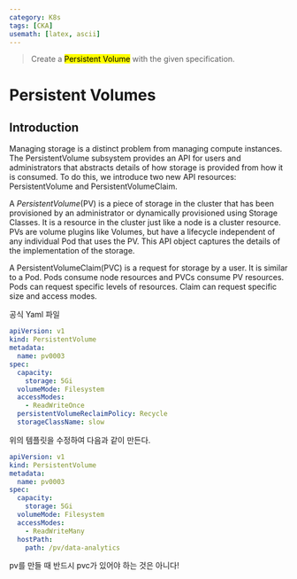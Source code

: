 ```yaml
---
category: K8s
tags: [CKA]
usemath: [latex, ascii]
---
```




> Create a <mark>Persistent Volume</mark> with the given specification.



# Persistent Volumes

## Introduction

 Managing storage is a distinct problem from managing compute instances. The PersistentVolume subsystem provides an API for users and administrators that abstracts details of how storage is provided from how it is consumed. To do this, we introduce two new API resources: PersistentVolume and PersistentVolumeClaim.

 A *PersistentVolume*(PV) is a piece of storage in the cluster that has been provisioned by an administrator or dynamically provisioned using Storage Classes. It is a resource in the cluster just like a node is a cluster resource. PVs are volume plugins like Volumes, but have a lifecycle independent of any individual Pod that uses the PV. This API object captures the details of the implementation of the storage.

A PersistentVolumeClaim(PVC) is a request for storage by a user. It is similar to a Pod. Pods consume node resources and PVCs consume PV resources. Pods can request specific levels of resources. Claim can request specific size and access modes.



공식 Yaml 파일

```yaml
apiVersion: v1
kind: PersistentVolume
metadata:
  name: pv0003
spec:
  capacity:
    storage: 5Gi
  volumeMode: Filesystem
  accessModes:
    - ReadWriteOnce
  persistentVolumeReclaimPolicy: Recycle
  storageClassName: slow
```



위의 템플릿을 수정하여 다음과 같이 만든다.

```yaml
apiVersion: v1
kind: PersistentVolume
metadata:
  name: pv0003
spec:
  capacity:
    storage: 5Gi
  volumeMode: Filesystem
  accessModes:
    - ReadWriteMany
  hostPath:
    path: /pv/data-analytics
```



pv를 만들 때 반드시 pvc가 있어야 하는 것은 아니다!